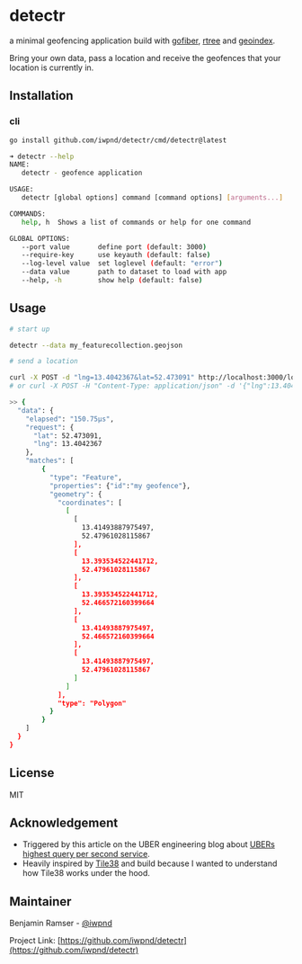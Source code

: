 # detectr

a minimal geofencing application build with [gofiber](https://github.com/gofiber/fiber),
[rtree](https://github.com/tidwall/rtree) and [geoindex](https://github.com/tidwall/geoindex).

Bring your own data, pass a location and receive the geofences that your location
is currently in.

## Installation

### cli

```bash
go install github.com/iwpnd/detectr/cmd/detectr@latest
```

```bash
➜ detectr --help
NAME:
   detectr - geofence application

USAGE:
   detectr [global options] command [command options] [arguments...]

COMMANDS:
   help, h  Shows a list of commands or help for one command

GLOBAL OPTIONS:
   --port value       define port (default: 3000)
   --require-key      use keyauth (default: false)
   --log-level value  set loglevel (default: "error")
   --data value       path to dataset to load with app
   --help, -h         show help (default: false)
```

## Usage

```bash
# start up

detectr --data my_featurecollection.geojson
```

```bash
# send a location

curl -X POST -d "lng=13.4042367&lat=52.473091" http://localhost:3000/location
# or curl -X POST -H "Content-Type: application/json" -d '{"lng":13.4042367,"lat":52.473091}' http://localhost:3000/location

>> {
  "data": {
    "elapsed": "150.75µs",
    "request": {
      "lat": 52.473091,
      "lng": 13.4042367
    },
    "matches": [
        {
          "type": "Feature",
          "properties": {"id":"my geofence"},
          "geometry": {
            "coordinates": [
              [
                [
                  13.41493887975497,
                  52.47961028115867
                ],
                [
                  13.393534522441712,
                  52.47961028115867
                ],
                [
                  13.393534522441712,
                  52.466572160399664
                ],
                [
                  13.41493887975497,
                  52.466572160399664
                ],
                [
                  13.41493887975497,
                  52.47961028115867
                ]
              ]
            ],
            "type": "Polygon"
          }
        }
    ]
  }
}
```

## License

MIT

## Acknowledgement

- Triggered by this article on the UBER engineering blog
  about [UBERs highest query per second service](https://www.uber.com/en-DE/blog/go-geofence-highest-query-per-second-service/).
- Heavily inspired by [Tile38](https://github.com/tidwall/tile38) and build because
  I wanted to understand how Tile38 works under the hood.

## Maintainer

Benjamin Ramser - [@iwpnd](https://github.com/iwpnd)

Project Link: [https://github.com/iwpnd/detectr](https://github.com/iwpnd/detectr)
